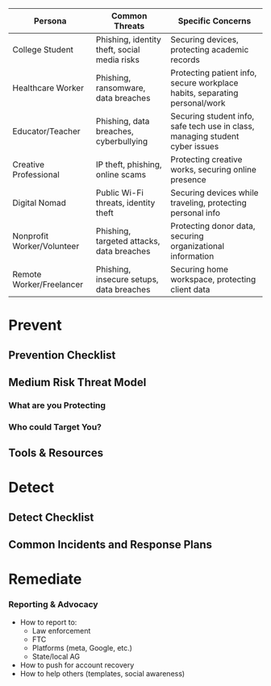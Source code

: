 | Persona                    | Common Threats                               | Specific Concerns                                                            |
| -------------------------- | -------------------------------------------- | ---------------------------------------------------------------------------- |
| College Student            | Phishing, identity theft, social media risks | Securing devices, protecting academic records                                |
| Healthcare Worker          | Phishing, ransomware, data breaches          | Protecting patient info, secure workplace habits, separating personal/work   |
| Educator/Teacher           | Phishing, data breaches, cyberbullying       | Securing student info, safe tech use in class, managing student cyber issues |
| Creative Professional      | IP theft, phishing, online scams             | Protecting creative works, securing online presence                          |
| Digital Nomad              | Public Wi-Fi threats, identity theft         | Securing devices while traveling, protecting personal info                   |
| Nonprofit Worker/Volunteer | Phishing, targeted attacks, data breaches    | Protecting donor data, securing organizational information                   |
| Remote Worker/Freelancer   | Phishing, insecure setups, data breaches     | Securing home workspace, protecting client data                              |
# Prevent
## Prevention Checklist

## Medium Risk Threat Model
### What are you Protecting
### Who could Target You?
## Tools & Resources
# Detect
## Detect Checklist
## Common Incidents and Response Plans
# Remediate
### **Reporting & Advocacy**

- How to report to:
    - Law enforcement
    - FTC
    - Platforms (meta, Google, etc.)
    - State/local AG
- How to push for account recovery
- How to help others (templates, social awareness)